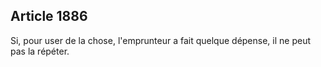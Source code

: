 Article 1886
----
Si, pour user de la chose, l'emprunteur a fait quelque dépense, il ne peut pas
la répéter.

